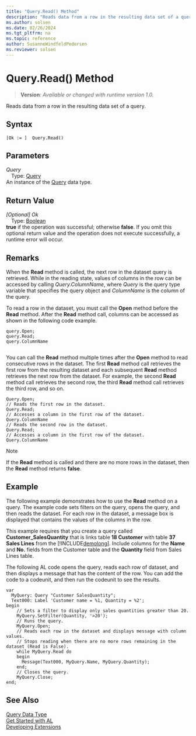 ```yaml
---
title: "Query.Read() Method"
description: "Reads data from a row in the resulting data set of a query."
ms.author: solsen
ms.date: 02/26/2024
ms.tgt_pltfrm: na
ms.topic: reference
author: SusanneWindfeldPedersen
ms.reviewer: solsen
---
```

[//]: # (START>DO_NOT_EDIT)
[//]: # (IMPORTANT:Do not edit any of the content between here and the END>DO_NOT_EDIT.)
[//]: # (Any modifications should be made in the .xml files in the ModernDev repo.)
# Query.Read() Method
> **Version**: _Available or changed with runtime version 1.0._

Reads data from a row in the resulting data set of a query.


## Syntax
```AL
[Ok := ]  Query.Read()
```
## Parameters
*Query*  
&emsp;Type: [Query](query-data-type.md)  
An instance of the [Query](query-data-type.md) data type.  

## Return Value
*[Optional] Ok*  
&emsp;Type: [Boolean](../boolean/boolean-data-type.md)  
**true** if the operation was successful; otherwise **false**.   If you omit this optional return value and the operation does not execute successfully, a runtime error will occur.  


[//]: # (IMPORTANT: END>DO_NOT_EDIT)

## Remarks  
 When the **Read** method is called, the next row in the dataset query is retrieved. While in the reading state, values of columns in the row can be accessed by calling *Query.ColumnName*, where *Query* is the query type variable that specifies the query object and *ColumnName* is the column of the query.  
  
 To read a row in the dataset, you must call the **Open** method before the **Read** method. After the **Read** method call, columns can be accessed as shown in the following code example.  
  
```al
query.Open;  
query.Read;  
query.ColumnName  
  
```  
  
 You can call the **Read** method multiple times after the **Open** method to read consecutive rows in the dataset. The first **Read** method call retrieves the first row from the resulting dataset and each subsequent **Read** method retrieves the next row from the dataset. For example, the second **Read** method call retrieves the second row, the third **Read** method call retrieves the third row, and so on.  
  
```al
Query.Open;  
// Reads the first row in the dataset.  
Query.Read;   
// Accesses a column in the first row of the dataset.  
Query.ColumnName  
// Reads the second row in the dataset.  
Query.Read;   
// Accesses a column in the first row of the dataset.  
Query.ColumnName  
```  
  
> [!NOTE]  
>  If the **Read** method is called and there are no more rows in the dataset, then the **Read** method returns **false**.  
  
## Example  
 The following example demonstrates how to use the **Read** method on a query. The example code sets filters on the query, opens the query, and then reads the dataset. For each row in the dataset, a message box is displayed that contains the values of the columns in the row.  
  
 This example requires that you create a query called **Customer\_SalesQuantity** that is links table **18 Customer** with table  **37 Sales Lines** from the [!INCLUDE[demolong](../../includes/demolong_md.md)]. Include columns for the **Name** and **No.** fields from the Customer table and the **Quantity** field from Sales Lines table.  
  
  <!--NAV For step-by-step instructions for creating this query, see [Walkthrough: Creating a Query to Link Two Tables](Walkthrough--Creating-a-Query-to-Link-Two-Tables.md).-->  
  
 The following AL code opens the query, reads each row of dataset, and then displays a message that has the content of the row. You can add the code to a codeunit, and then run the codeunit to see the results.  
  
```al
var
  MyQuery: Query "Customer SalesQuantity";
  Text000: Label 'Customer name = %1, Quantity = %2'; 
begin
    // Sets a filter to display only sales quantities greater than 20.  
    MyQuery.SetFilter(Quantity, '>20');   
    // Runs the query.  
    MyQuery.Open;  
    // Reads each row in the dataset and displays message with column values.  
    // Stops reading when there are no more rows remaining in the dataset (Read is False).  
    while MyQuery.Read do  
    begin  
      Message(Text000, MyQuery.Name, MyQuery.Quantity);   
    end;  
    // Closes the query.  
    MyQuery.Close;  
end;
```

## See Also
[Query Data Type](query-data-type.md)  
[Get Started with AL](../../devenv-get-started.md)  
[Developing Extensions](../../devenv-dev-overview.md)
